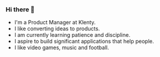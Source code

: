 ### Hi there 👋
- I'm a Product Manager at Klenty.
- I like converting ideas to products.
- I am currently learning patience and discipline.
- I aspire to build significant applications that help people.
- I like video games, music and football.
